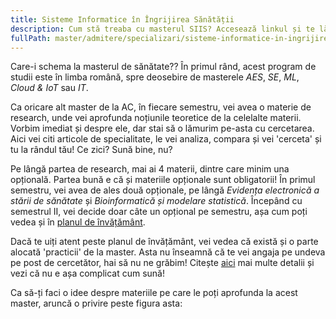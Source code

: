 ```yaml
---
title: Sisteme Informatice în Îngrijirea Sănătății
description: Cum stă treaba cu masterul SIIS? Accesează linkul și te lămurim!
fullPath: master/admitere/specializari/sisteme-informatice-in-ingrijirea-sanatatii
---
```

Care-i schema la masterul de sănătate?? În primul rând, acest program de studii este în limba română, spre deosebire de masterele *AES*, *SE*, *ML*, *Cloud & IoT* sau *IT*. 

Ca oricare alt master de la AC, în fiecare semestru, vei avea o materie de research, unde vei aprofunda noțiunile teoretice de la celelalte materii. Vorbim imediat și despre ele, dar stai să o lămurim pe-asta cu cercetarea. Aici vei citi articole de specialitate, le vei analiza, compara și vei 'cerceta' și tu la rândul tău! Ce zici? Sună bine, nu?

Pe lângă partea de research, mai ai 4 materii, dintre care minim una opțională. Partea bună e că și materiile opționale sunt obligatorii! În primul semestru, vei avea de ales două opționale, pe lângă *Evidența electronică a stării de sănătate* și *Bioinformatică și modelare statistică*. Începând cu semestrul II, vei decide doar câte un opțional pe semestru, așa cum poți vedea și în [planul de învățământ](https://ac.upt.ro/specializari/sisteme-informatice-in-ingrijirea-sanatatii-siis/). 

Dacă te uiți atent peste planul de învățământ, vei vedea că există și o parte alocată 'practicii' de la master. Asta nu înseamnă că te vei angaja pe undeva pe post de cercetător, hai să nu ne grăbim! Citește [aici](https://ac.upt.ro/practica-master/) mai multe detalii și vezi că nu e așa complicat cum sună!

Ca să-ți faci o idee despre materiile pe care le poți aprofunda la acest master, aruncă o privire peste figura asta:

<Fig src="/uploads/siis.jpeg" alt="Materiile de la Sisteme Informatice în Îngrijirea Sănătății" caption="Materiile de la Sisteme Informatice în Îngrijirea Sănătății"></Fig>